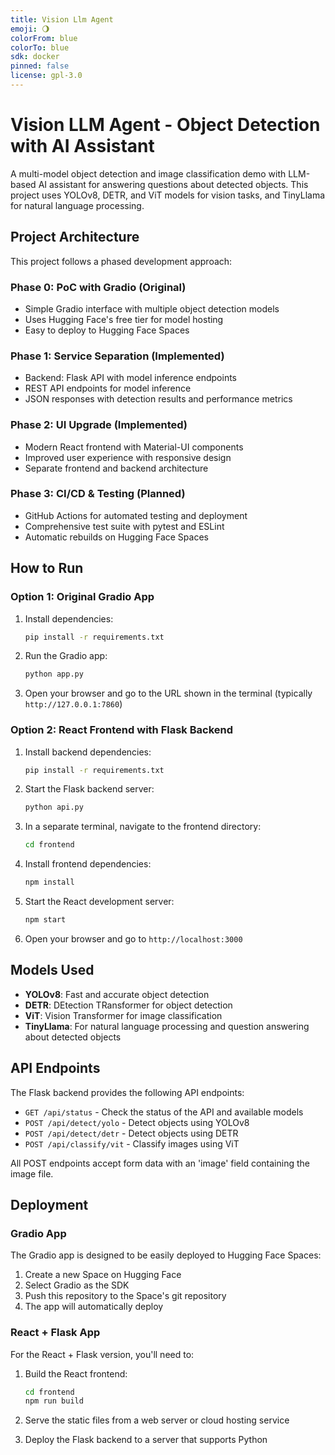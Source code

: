 ```yaml
---
title: Vision Llm Agent
emoji: 🌖
colorFrom: blue
colorTo: blue
sdk: docker
pinned: false
license: gpl-3.0
---
```


# Vision LLM Agent - Object Detection with AI Assistant

A multi-model object detection and image classification demo with LLM-based AI assistant for answering questions about detected objects. This project uses YOLOv8, DETR, and ViT models for vision tasks, and TinyLlama for natural language processing.

## Project Architecture

This project follows a phased development approach:

### Phase 0: PoC with Gradio (Original)
- Simple Gradio interface with multiple object detection models
- Uses Hugging Face's free tier for model hosting
- Easy to deploy to Hugging Face Spaces

### Phase 1: Service Separation (Implemented)
- Backend: Flask API with model inference endpoints
- REST API endpoints for model inference
- JSON responses with detection results and performance metrics

### Phase 2: UI Upgrade (Implemented)
- Modern React frontend with Material-UI components
- Improved user experience with responsive design
- Separate frontend and backend architecture

### Phase 3: CI/CD & Testing (Planned)
- GitHub Actions for automated testing and deployment
- Comprehensive test suite with pytest and ESLint
- Automatic rebuilds on Hugging Face Spaces

## How to Run

### Option 1: Original Gradio App
1. Install dependencies:
   ```bash
   pip install -r requirements.txt
   ```

2. Run the Gradio app:
   ```bash
   python app.py
   ```

3. Open your browser and go to the URL shown in the terminal (typically `http://127.0.0.1:7860`)

### Option 2: React Frontend with Flask Backend
1. Install backend dependencies:
   ```bash
   pip install -r requirements.txt
   ```

2. Start the Flask backend server:
   ```bash
   python api.py
   ```

3. In a separate terminal, navigate to the frontend directory:
   ```bash
   cd frontend
   ```

4. Install frontend dependencies:
   ```bash
   npm install
   ```

5. Start the React development server:
   ```bash
   npm start
   ```

6. Open your browser and go to `http://localhost:3000`

## Models Used

- **YOLOv8**: Fast and accurate object detection
- **DETR**: DEtection TRansformer for object detection
- **ViT**: Vision Transformer for image classification
- **TinyLlama**: For natural language processing and question answering about detected objects

## API Endpoints

The Flask backend provides the following API endpoints:

- `GET /api/status` - Check the status of the API and available models
- `POST /api/detect/yolo` - Detect objects using YOLOv8
- `POST /api/detect/detr` - Detect objects using DETR
- `POST /api/classify/vit` - Classify images using ViT

All POST endpoints accept form data with an 'image' field containing the image file.

## Deployment

### Gradio App
The Gradio app is designed to be easily deployed to Hugging Face Spaces:

1. Create a new Space on Hugging Face
2. Select Gradio as the SDK
3. Push this repository to the Space's git repository
4. The app will automatically deploy

### React + Flask App
For the React + Flask version, you'll need to:

1. Build the React frontend:
   ```bash
   cd frontend
   npm run build
   ```

2. Serve the static files from a web server or cloud hosting service
3. Deploy the Flask backend to a server that supports Python
